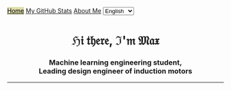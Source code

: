 <head>
    <link rel="stylesheet" href="styles/main.css">
</head>
<body>

<nav class="navbar">
    <a href="https://italian.github.io" style="background-color: #dda; color: black;">Home</a>
    <a href="pages/github_stats.html">My GitHub Stats</a>
    <a href="pages/about_me.html">About Me</a>
    <select id="language-select">
        <option value="en">English</option>
        <option value="ru">Русский</option>
    </select>
</nav>
<main>
    <h1 align="center">ℌ𝔦 𝔱𝔥𝔢𝔯𝔢, ℑ'𝔪 𝔐𝔞𝔵</h1>
    <h3 align="center">Machine learning engineering student,<br>Leading design engineer of induction motors</h3>
</main>
</body>

---

<script>
document.addEventListener('DOMContentLoaded', function() {
    const select = document.getElementById('language-select');

    // Установка выбранного ранее языка при загрузке страницы
    if (localStorage.getItem('selectedLanguage')) {
        select.value = localStorage.getItem('selectedLanguage');
    }

    select.addEventListener('change', function() {
        loadTranslations(this.value);

        // Сохранение выбранного языка в localStorage
        localStorage.setItem('selectedLanguage', this.value);
    });

    function loadTranslations(lang) {
        fetch(`translations/${lang}.json`)
        .then(response => response.json())
        .then(translations => {
            document.querySelector('.navbar a[href="https://italian.github.io"]').textContent = translations.home;
            document.querySelector('.navbar a[href="pages/github_stats.html"]').textContent = translations.myGithubStats;
            document.querySelector('.navbar a[href="pages/about_me.html"]').textContent = translations.aboutMe;
            document.querySelector('h1').textContent = translations.welcomeMessage;

            let descriptionText = translations.description.replace(/\n/g, '<br>');
            document.querySelector('h3').innerHTML = descriptionText;
            // Добавьте аналогичные строки для других элементов, которые нужно перевести
        });
    }

    // Загружаем переводы по умолчанию при первой загрузке страницы
    loadTranslations(select.value);
});
</script>